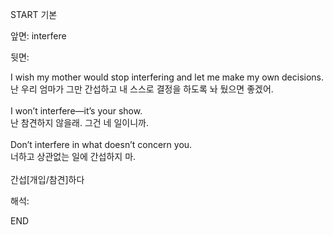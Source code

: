 START
기본

앞면:
interfere


뒷면:
<div>I wish my mother would stop interfering and let me make my own decisions. </div><div>난 우리 엄마가 그만 간섭하고 내 스스로 결정을 하도록 놔 뒀으면 좋겠어.</div><div><br></div><div><div>I won’t interfere—it’s your show. </div><div><div>난 참견하지 않을래. 그건 네 일이니까.</div></div></div><div><br></div><div><div>Don’t interfere in what doesn’t concern you. </div><div><div>너하고 상관없는 일에 간섭하지 마.</div></div></div><div><br></div><div>간섭[개입/참견]하다</div>


해석:

END